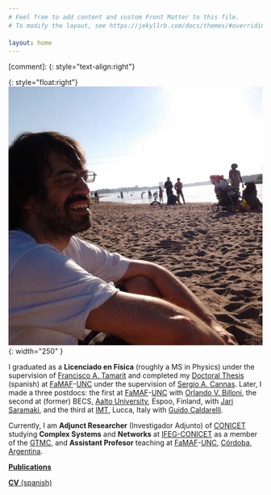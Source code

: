 ```yaml
---
# Feel free to add content and custom Front Matter to this file.
# To modify the layout, see https://jekyllrb.com/docs/themes/#overriding-theme-defaults

layout: home
---
```


[comment]: {: style="text-align:right"}

{: style="float:right"}
![photo-myself](/assets/foto-playa.png){: width="250" }

I graduated as a **Licenciado en Física** (roughly a MS in Physics) under the supervision of [Francisco A. Tamarit][Tamarit] and completed my [Doctoral Thesis][Thesis] (spanish) at [FaMAF][FaMAF]-[UNC][UNC] under the supervision of [Sergio A. Cannas][Cannas]. Later, I made a three postdocs: the first at [FaMAF][FaMAF]-[UNC][UNC] with [Orlando V. Billoni][Billoni], the second at (former) BECS, [Aalto University][Aalto], Espoo, Finland, with [Jari Saramaki][Saramki], and the third at [IMT][IMT], Lucca, Italy with [Guido Caldarelli][Caldarelli].
 
Currently, I am **Adjunct Researcher** (Investigador Adjunto) of [CONICET][CONICET] studying **Complex Systems** and **Networks** at [IFEG-CONICET][IFEG-CONICET] as a member of the [GTMC][GTMC], and **Assistant Profesor** teaching at [FaMAF][FaMAF]-[UNC][UNC], [Córdoba, Argentina][Cordoba-Argentina].
 
[**Publications**][Publications]

[**CV** (spanish)][CV-spanish]

[CV-english]: ...

[old-site]: https://juanperotti.blogspot.com/
[CONICET]: https://www.conicet.gov.ar/
[GTMC]: http://gtmc.famaf.unc.edu.ar/
[IFEG-CONICET]: https://www.famaf.unc.edu.ar/investigaci%C3%B3n/centros-de-investigaci%C3%B3n/instituto-de-fisica-enrique-gaviola/
[FaMAF]: https://www.famaf.unc.edu.ar/
[UNC]: https://www.unc.edu.ar/
[Cordoba-Argentina]: https://en.wikipedia.org/wiki/C%C3%B3rdoba,_Argentina
[Tamarit]: https://www.famaf.unc.edu.ar/~ftamarit/
[Cannas]: https://www.famaf.unc.edu.ar/~cannas/
[Thesis]: https://drive.google.com/file/d/0BwUyGXqAAw2aNGQyOWIxYTYtNjk5Mi00MmYzLTk3YTUtNjJkYjM2NTc4ZmNm/view?usp=sharing&resourcekey=0-V7J9hi2AD9YVlk66Z05-TA
[Billoni]: https://www.famaf.unc.edu.ar/~billoni/
[Saramki]: https://jarisaramaki.fi/
[Caldarelli]: http://www.guidocaldarelli.com/
[Aalto]: https://www.aalto.fi/en
[IMT]: https://www.imtlucca.it/
[Publications]: https://scholar.google.com/citations?user=ecf23cwAAAAJ&hl=en
[CV-spanish]: https://drive.google.com/file/d/1m4qvpSYleXSRrcciNsMQgdU5koZ3yc5R/view?usp=sharing
[CV-english]: ...
